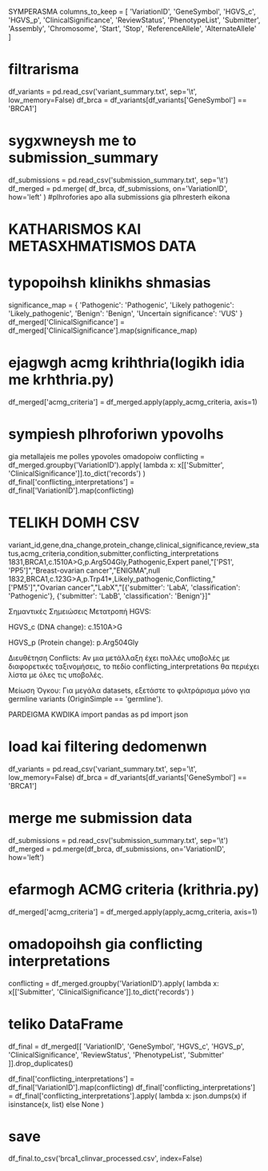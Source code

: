 
SYMPERASMA
columns_to_keep = [
    'VariationID', 'GeneSymbol', 'HGVS_c', 'HGVS_p', 
    'ClinicalSignificance', 'ReviewStatus', 'PhenotypeList',
    'Submitter', 'Assembly', 'Chromosome', 'Start', 'Stop',
    'ReferenceAllele', 'AlternateAllele'
]
# filtrarisma
df_variants = pd.read_csv('variant_summary.txt', sep='\t', low_memory=False)
df_brca = df_variants[df_variants['GeneSymbol'] == 'BRCA1']

# sygxwneysh me to submission_summary
df_submissions = pd.read_csv('submission_summary.txt', sep='\t')
df_merged = pd.merge(
    df_brca, 
    df_submissions, 
    on='VariationID', 
    how='left'
) #plhrofories apo alla submissions gia plhresterh eikona


# KATHARISMOS KAI METASXHMATISMOS DATA
# typopoihsh klinikhs shmasias
significance_map = {
    'Pathogenic': 'Pathogenic',
    'Likely pathogenic': 'Likely_pathogenic',
    'Benign': 'Benign',
    'Uncertain significance': 'VUS'
}
df_merged['ClinicalSignificance'] = df_merged['ClinicalSignificance'].map(significance_map)

# ejagwgh acmg krihthria(logikh idia me krhthria.py)
df_merged['acmg_criteria'] = df_merged.apply(apply_acmg_criteria, axis=1)

# sympiesh plhroforiwn ypovolhs
gia metallajeis me polles ypovoles omadopoiw
conflicting = df_merged.groupby('VariationID').apply(
    lambda x: x[['Submitter', 'ClinicalSignificance']].to_dict('records')
)
df_final['conflicting_interpretations'] = df_final['VariationID'].map(conflicting)

# TELIKH DOMH CSV
variant_id,gene,dna_change,protein_change,clinical_significance,review_status,acmg_criteria,condition,submitter,conflicting_interpretations
1831,BRCA1,c.1510A>G,p.Arg504Gly,Pathogenic,Expert panel,"['PS1', 'PP5']","Breast-ovarian cancer","ENIGMA",null
1832,BRCA1,c.123G>A,p.Trp41*,Likely_pathogenic,Conflicting,"['PM5']","Ovarian cancer","LabX","[{'submitter': 'LabA', 'classification': 'Pathogenic'}, {'submitter': 'LabB', 'classification': 'Benign'}]"


Σημαντικές Σημειώσεις
Μετατροπή HGVS:

HGVS_c (DNA change): c.1510A>G

HGVS_p (Protein change): p.Arg504Gly

Διευθέτηση Conflicts:
Αν μια μετάλλαξη έχει πολλές υποβολές με διαφορετικές ταξινομήσεις, το πεδίο conflicting_interpretations θα περιέχει λίστα με όλες τις υποβολές.

Μείωση Όγκου:
Για μεγάλα datasets, εξετάστε το φιλτράρισμα μόνο για germline variants (OriginSimple == 'germline').



PARDEIGMA KWDIKA
import pandas as pd
import json

# load kai filtering dedomenwn
df_variants = pd.read_csv('variant_summary.txt', sep='\t', low_memory=False)
df_brca = df_variants[df_variants['GeneSymbol'] == 'BRCA1']

# merge me submission data
df_submissions = pd.read_csv('submission_summary.txt', sep='\t')
df_merged = pd.merge(df_brca, df_submissions, on='VariationID', how='left')

# efarmogh ACMG criteria (krithria.py)
df_merged['acmg_criteria'] = df_merged.apply(apply_acmg_criteria, axis=1)

# omadopoihsh gia conflicting interpretations
conflicting = df_merged.groupby('VariationID').apply(
    lambda x: x[['Submitter', 'ClinicalSignificance']].to_dict('records')
)

# teliko DataFrame
df_final = df_merged[[
    'VariationID', 'GeneSymbol', 'HGVS_c', 'HGVS_p',
    'ClinicalSignificance', 'ReviewStatus', 'PhenotypeList', 'Submitter'
]].drop_duplicates()

df_final['conflicting_interpretations'] = df_final['VariationID'].map(conflicting)
df_final['conflicting_interpretations'] = df_final['conflicting_interpretations'].apply(
    lambda x: json.dumps(x) if isinstance(x, list) else None
)

# save
df_final.to_csv('brca1_clinvar_processed.csv', index=False)